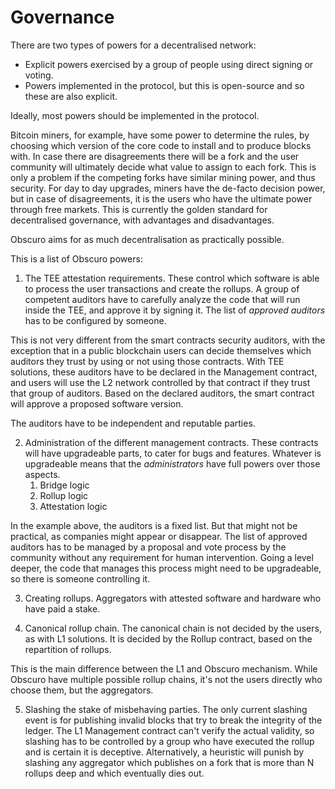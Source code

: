 # Governance
There are two types of powers for a decentralised network:
* Explicit powers exercised by a group of people using direct signing or voting.
* Powers implemented in the protocol, but this is open-source and so these are also explicit.

Ideally, most powers should be implemented in the protocol.

Bitcoin miners, for example, have some power to determine the rules, by choosing which version of the core code to install and to produce blocks with. In case there are disagreements there will be a fork and the user community will ultimately decide what value to assign to each fork. This is only a problem if the competing forks have similar mining power, and thus security. For day to day upgrades, miners have the de-facto decision power, but in case of disagreements, it is the users who have the ultimate power through free markets. This is currently the golden standard for decentralised governance, with advantages and disadvantages.

Obscuro aims for as much decentralisation as practically possible.

This is a list of Obscuro powers:

1. The TEE attestation requirements. These control which software is able to process the user transactions and create the rollups. A group of competent auditors have to carefully analyze the code that will run inside the TEE, and approve it by signing it. The list of _approved auditors_ has to be configured by someone.

This is not very different from the smart contracts security auditors, with the exception that in a public blockchain users can decide themselves which auditors they trust by using or not using those contracts. With TEE solutions, these auditors have to be declared in the Management contract, and users will use the L2 network controlled by that contract if they trust that group of auditors. Based on the declared auditors, the smart contract will approve a proposed software version.

The auditors have to be independent and reputable parties.

2. Administration of the different management contracts. These contracts will have upgradeable parts, to cater for bugs and features. Whatever is upgradeable means that the _administrators_ have full powers over those aspects.
   1. Bridge logic
   2. Rollup logic
   3. Attestation logic

In the example above, the auditors is a fixed list. But that might not be practical, as companies might appear or disappear. The list of approved auditors has to be managed by a proposal and vote process by the community without any requirement for human intervention. Going a level deeper, the code that manages this process might need to be upgradeable, so there is someone controlling it.

3. Creating rollups. Aggregators with attested software and hardware who have paid a stake.

4. Canonical rollup chain. The canonical chain is not decided by the users, as with L1 solutions. It is decided by the Rollup contract, based on the repartition of rollups.

This is the main difference between the L1 and Obscuro mechanism. While Obscuro have multiple possible rollup chains, it's not the users directly who choose them, but the aggregators.

5. Slashing the stake of misbehaving parties. The only current slashing event is for publishing invalid blocks that try to break the integrity of the ledger. The L1 Management contract can't verify the actual validity, so slashing has to be controlled by a group who have executed the rollup and is certain it is deceptive. Alternatively, a heuristic will punish by slashing any aggregator which publishes on a fork that is more than N rollups deep and which eventually dies out.